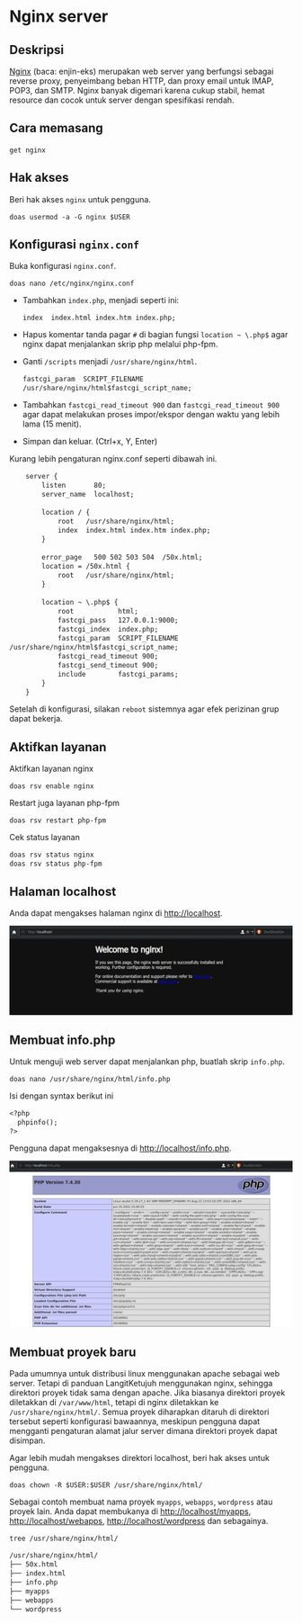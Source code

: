 # Nginx server

## Deskripsi

[Nginx] (baca: enjin-eks) merupakan web server yang berfungsi sebagai reverse proxy, penyeimbang beban HTTP, dan proxy email untuk IMAP, POP3, dan SMTP. Nginx banyak digemari karena cukup stabil, hemat resource dan cocok untuk server dengan spesifikasi rendah.

## Cara memasang

```
get nginx
```

## Hak akses

Beri hak akses `nginx` untuk pengguna.

```
doas usermod -a -G nginx $USER
```

## Konfigurasi `nginx.conf`

Buka konfigurasi `nginx.conf`.

```
doas nano /etc/nginx/nginx.conf
```

* Tambahkan `index.php`, menjadi seperti ini:

    ```
    index  index.html index.htm index.php;
    ```

* Hapus komentar tanda pagar `#` di bagian fungsi `location ~ \.php$` agar nginx dapat menjalankan skrip php melalui php-fpm.

* Ganti `/scripts` menjadi `/usr/share/nginx/html`.

    ```
    fastcgi_param  SCRIPT_FILENAME  /usr/share/nginx/html$fastcgi_script_name;
    ```

* Tambahkan `fastcgi_read_timeout 900` dan `fastcgi_read_timeout 900` agar dapat melakukan proses impor/ekspor dengan waktu yang lebih lama (15 menit).

* Simpan dan keluar. (Ctrl+x, Y, Enter)

Kurang lebih pengaturan nginx.conf seperti dibawah ini.

```
    server {
        listen       80;
        server_name  localhost;

        location / {
            root   /usr/share/nginx/html;
            index  index.html index.htm index.php;
        }

        error_page   500 502 503 504  /50x.html;
        location = /50x.html {
            root   /usr/share/nginx/html;
        }

        location ~ \.php$ {
            root           html;
            fastcgi_pass   127.0.0.1:9000;
            fastcgi_index  index.php;
            fastcgi_param  SCRIPT_FILENAME  /usr/share/nginx/html$fastcgi_script_name;
            fastcgi_read_timeout 900;
            fastcgi_send_timeout 900;
            include        fastcgi_params;
        }
    }
```

Setelah di konfigurasi, silakan `reboot` sistemnya agar efek perizinan grup dapat bekerja.

## Aktifkan layanan

Aktifkan layanan nginx

```
doas rsv enable nginx
```

Restart juga layanan php-fpm

```
doas rsv restart php-fpm
```

Cek status layanan

```
doas rsv status nginx
doas rsv status php-fpm
```

## Halaman localhost

Anda dapat mengakses halaman nginx di <http://localhost>.

![Nginx LangitKetujuh](../../media/image/nginx-langitketujuh-id-1.webp)

## Membuat info.php

Untuk menguji web server dapat menjalankan php, buatlah skrip `info.php`.

```
doas nano /usr/share/nginx/html/info.php
```

Isi dengan syntax berikut ini

```
<?php
  phpinfo();
?>
```

Pengguna dapat mengaksesnya di <http://localhost/info.php>.

![PHP info LangitKetujuh](../../media/image/php-info-langitketujuh-id.webp)

## Membuat proyek baru

Pada umumnya untuk distribusi linux menggunakan apache sebagai web server. Tetapi di panduan LangitKetujuh menggunakan nginx, sehingga direktori proyek tidak sama dengan apache. Jika biasanya direktori proyek diletakkan di `/var/www/html`, tetapi di nginx diletakkan ke `/usr/share/nginx/html/`. Semua proyek diharapkan ditaruh di direktori tersebut seperti konfigurasi bawaannya, meskipun pengguna dapat mengganti pengaturan alamat jalur server dimana direktori proyek dapat disimpan.

Agar lebih mudah mengakses direktori localhost, beri hak akses untuk pengguna.

```
doas chown -R $USER:$USER /usr/share/nginx/html/
```

Sebagai contoh membuat nama proyek `myapps`, `webapps`, `wordpress` atau proyek lain. Anda dapat membukanya di <http://localhost/myapps>, <http://localhost/webapps>, <http://localhost/wordpress> dan sebagainya.

```
tree /usr/share/nginx/html/
```

```
/usr/share/nginx/html/
├── 50x.html
├── index.html
├── info.php
├── myapps
├── webapps
└── wordpress
```

[Nginx]:https://nginx.org/

